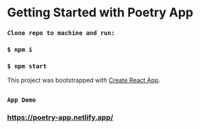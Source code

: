# Getting Started with Poetry App

### `Clone repo to machine and run:`
### `$ npm i`
### `$ npm start`

This project was bootstrapped with [Create React App](https://github.com/facebook/create-react-app).

##
### `App Demo`
###  https://poetry-app.netlify.app/
